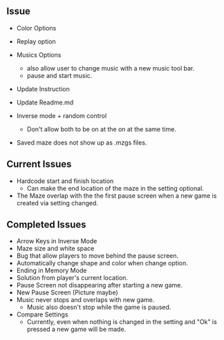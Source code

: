 ## Issue
*  Color Options
*  Replay option
*  Musics Options
    * also allow user to change music with a new music tool bar.
    * pause and start music.

* Update Instruction
* Update Readme.md
* Inverse mode + random control
    * Don't allow both to be on at the on at the same time.
* Saved maze does not show up as .mzgs files.

 
 

## Current Issues
* Hardcode start and finish location
    * Can make the end location of the maze in the setting optional.
* The Maze overlap with the the first pause screen when a new game is created via setting changed.
    
## Completed Issues
*  Arrow Keys in Inverse Mode
*  Maze size and white space
*  Bug that allow players to move behind the pause screen.
*  Automatically change shape and color when change option.
* Ending in Memory Mode
* Solution from player's current location.
* Pause Screen not disappearing after starting a new game.
* New Pause Screen (Picture maybe)
* Music never stops and overlaps with new game.
    * Music also doesn't stop while the game is paused.
* Compare Settings
    * Currently, even when nothing is changed in the setting and "Ok" is pressed a new game will be made.
